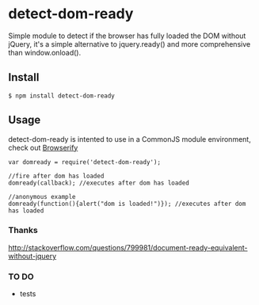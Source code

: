 # detect-dom-ready

Simple module to detect if the browser has fully loaded the DOM without jQuery, it's a simple alternative to jquery.ready() and more comprehensive than window.onload().

## Install
    $ npm install detect-dom-ready
    
## Usage
detect-dom-ready is intented to use in a CommonJS module environment, check out [Browserify](http://browserify.org/ "Browserify")

    var domready = require('detect-dom-ready');
    
    //fire after dom has loaded
    domready(callback); //executes after dom has loaded
    
    //anonymous example
    domready(function(){alert("dom is loaded!")}); //executes after dom has loaded
    
### Thanks
http://stackoverflow.com/questions/799981/document-ready-equivalent-without-jquery

### TO DO
- tests